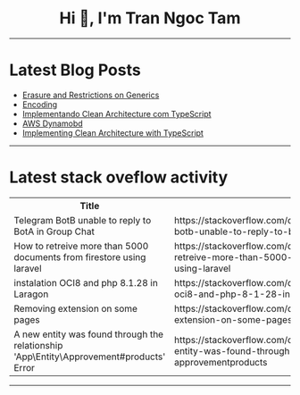 <h1 align="center">Hi 👋, I'm Tran Ngoc Tam</h1>

---

# Latest Blog Posts 
<!-- BLOG-POST-LIST:START -->
- [Erasure and Restrictions on Generics](https://dev.to/paulike/erasure-and-restrictions-on-generics-54bm)
- [Encoding](https://dev.to/devsjavagirls/encoding-3oi8)
- [Implementando Clean Architecture com TypeScript](https://dev.to/dvorlandi/implementando-clean-architecture-com-typescript-20pb)
- [AWS Dynamobd](https://dev.to/walterjesus88/api-gateway-a73)
- [Implementing Clean Architecture with TypeScript](https://dev.to/dvorlandi/implementing-clean-architecture-with-typescript-3jpc)
<!-- BLOG-POST-LIST:END -->

---

# Latest stack oveflow activity
<table>
  <tr><th>Title</th><th>Link</th></tr>
  <!-- STACKOVERFLOW:START --><tr><td>Telegram BotB unable to reply to BotA in Group Chat</td><td>https://stackoverflow.com/questions/78708557/telegram-botb-unable-to-reply-to-bota-in-group-chat</td></tr><tr><td>How to retreive more than 5000 documents from firestore using laravel</td><td>https://stackoverflow.com/questions/78708417/how-to-retreive-more-than-5000-documents-from-firestore-using-laravel</td></tr><tr><td>instalation OCI8 and php 8.1.28 in Laragon</td><td>https://stackoverflow.com/questions/78708341/instalation-oci8-and-php-8-1-28-in-laragon</td></tr><tr><td>Removing extension on some pages</td><td>https://stackoverflow.com/questions/78708209/removing-extension-on-some-pages</td></tr><tr><td>A new entity was found through the relationship &#39;App\Entity\Approvement#products&#39; Error</td><td>https://stackoverflow.com/questions/78708114/a-new-entity-was-found-through-the-relationship-app-entity-approvementproducts</td></tr><!-- STACKOVERFLOW:END -->
</table>

---


